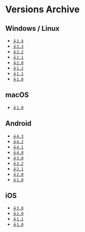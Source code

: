 # **Versions Archive**

## Windows / Linux
- [↓`2.4`][tdesktop-latest]
- [↓`2.3`][tdesktop-v2.3]
- [↓`2.2`][tdesktop-v2.2]
- [↓`2.1`][tdesktop-v2.1]
- [↓`2.0`][tdesktop-v2.0]
- [↓`1.2`][tdesktop-v1.2]
- [↓`1.1`][tdesktop-v1.1]
- [↓`1.0`][tdesktop-v1.0]

## macOS
- [↓`1.0`][macOS-latest]

## Android
- [↓`4.3`][android-latest]
- [↓`4.2`][android-v4.2]
- [↓`4.1`][android-v4.1]
- [↓`4.0`][android-v4.0]
- [↓`3.0`][android-v3.0]
- [↓`2.2`][android-v2.2]
- [↓`2.1`][android-v2.1]
- [↓`2.0`][android-v2.0]
- [↓`1.0`][android-v1.0]

## iOS
- [↓`3.0`][ios-latest]
- [↓`2.0`][ios-v2.0]
- [↓`1.1`][ios-v1.1]
- [↓`1.0`][ios-v1.0]


<!-- Telegram Desktop Versions (Windows / Linux) -->
[tdesktop-latest]: https://github.com/maximilionus/Telegram-Dark-Shell/releases/latest/download/DarkShell.tdesktop-theme (Windows/Linux Latest Release)
[tdesktop-v1.0]: https://github.com/maximilionus/telegram-dark-shell/releases/download/build-190420202035/DarkShell.tdesktop-theme (Windows/Linux 1.0 Release)
[tdesktop-v1.1]: https://github.com/maximilionus/telegram-dark-shell/releases/download/release-202202192341/DarkShell.tdesktop-theme (Windows/Linux 1.1 Release)
[tdesktop-v1.2]: https://github.com/maximilionus/telegram-dark-shell/releases/download/release-202203180444/DarkShell.tdesktop-theme (Windows/Linux 1.2 Release)
[tdesktop-v2.0]: https://github.com/maximilionus/telegram-dark-shell/releases/download/release-20220802/DarkShell.tdesktop-theme (Windows/Linux 2.0 Release)
[tdesktop-v2.1]: https://github.com/maximilionus/telegram-dark-shell/releases/download/release-2022.08.05/DarkShell.tdesktop-theme (Windows/Linux 2.1 Release)
[tdesktop-v2.2]: https://github.com/maximilionus/telegram-dark-shell/releases/download/release-2022.08.07-nachtstern/DarkShell.tdesktop-theme (Windows/Linux 2.2 Release)
[tdesktop-v2.3]: https://github.com/maximilionus/telegram-dark-shell/releases/download/release-2023.02.19-welle/DarkShell.tdesktop-theme (Windows/Linux 2.3 Release)
<!-- Telegram macOS Versions -->
[macOS-latest]: https://github.com/maximilionus/Telegram-Dark-Shell/releases/latest/download/DarkShell.palette (macOS Latest Release)
<!-- Telegram Android Versions -->
[android-latest]: https://github.com/maximilionus/Telegram-Dark-Shell/releases/latest/download/DarkShell.attheme (Android Latest Release)
[android-v1.0]: https://github.com/maximilionus/telegram-dark-shell/releases/download/build-190420202035/DarkShell.attheme (Android 1.0 Release)
[android-v2.0]: https://github.com/maximilionus/telegram-dark-shell/releases/download/release-202201070602/DarkShell.attheme (Android 2.0 Release)
[android-v2.1]: https://github.com/maximilionus/telegram-dark-shell/releases/download/release-202203180444/DarkShell.attheme (Android 2.1 Release)
[android-v2.2]: https://github.com/maximilionus/telegram-dark-shell/releases/download/release-202208012054/DarkShell.attheme (Android 2.2 Release)
[android-v3.0]: https://github.com/maximilionus/telegram-dark-shell/releases/download/release-20220802/DarkShell.attheme (Android 3.0 Release)
[android-v4.0]: https://github.com/maximilionus/telegram-dark-shell/releases/download/release-2022.08.07-nachtstern/DarkShell.attheme (Android 4.0 Release)
[android-v4.1]: https://github.com/maximilionus/telegram-dark-shell/releases/download/release-2023.02.19-welle/DarkShell.attheme (Android 4.1 Release)
[android-v4.2]: https://github.com/maximilionus/telegram-dark-shell/releases/download/release-2023.02.21-neue_welle/DarkShell.attheme (Android 4.2 Release)
<!-- Telegram iOS Versions -->
[ios-latest]: https://github.com/maximilionus/Telegram-Dark-Shell/releases/latest/download/DarkShell.tgios-theme (ios Latest Release)
[ios-v1.0]: https://github.com/maximilionus/Telegram-Dark-Shell/releases/download/build-160420200147/DarkShell.tgios-theme (ios 1.0 Release)
[ios-v1.1]: https://github.com/maximilionus/telegram-dark-shell/releases/download/release-202201070602/DarkShell.tgios-theme (ios 1.1 Release)
[ios-v2.0]: https://github.com/maximilionus/telegram-dark-shell/releases/download/release-2023.02.21-neue_welle/DarkShell.tgios-theme (ios 2.0 Release)
